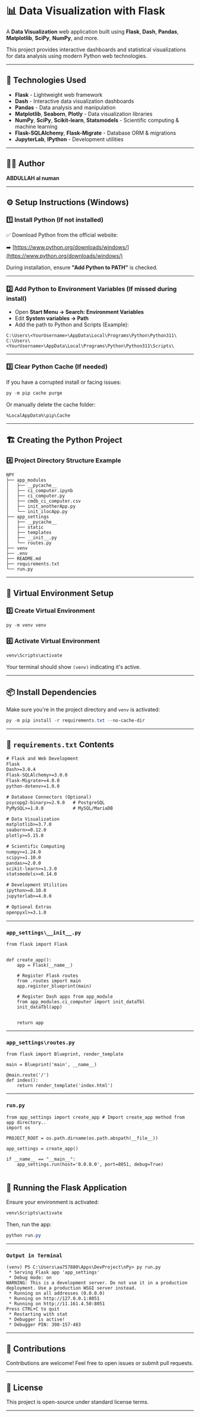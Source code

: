 
# 📊 Data Visualization with Flask

A **Data Visualization** web application built using **Flask**, **Dash**, **Pandas**, **Matplotlib**, **SciPy**, **NumPy**, and more.

This project provides interactive dashboards and statistical visualizations for data analysis using modern Python web technologies.

---

## 🔧 Technologies Used

- **Flask** - Lightweight web framework
- **Dash** - Interactive data visualization dashboards
- **Pandas** - Data analysis and manipulation
- **Matplotlib**, **Seaborn**, **Plotly** - Data visualization libraries
- **NumPy**, **SciPy**, **Scikit-learn**, **Statsmodels** - Scientific computing & machine learning
- **Flask-SQLAlchemy**, **Flask-Migrate** - Database ORM & migrations
- **JupyterLab**, **IPython** - Development utilities

---

## 👨‍💻 Author

**ABDULLAH al numan**

---

## ⚙️ Setup Instructions (Windows)

### 1️⃣ Install Python (If not installed)

✅ Download Python from the official website:

➡️ [https://www.python.org/downloads/windows/](https://www.python.org/downloads/windows/)

During installation, ensure **"Add Python to PATH"** is checked.

---

### 2️⃣ Add Python to Environment Variables (If missed during install)

- Open **Start Menu → Search: Environment Variables**
- Edit **System variables → Path**
- Add the path to Python and Scripts (Example):

```
C:\Users\<YourUsername>\AppData\Local\Programs\Python\Python311\
C:\Users\<YourUsername>\AppData\Local\Programs\Python\Python311\Scripts\
```

---

### 3️⃣ Clear Python Cache (If needed)

If you have a corrupted install or facing issues:

```powershell
py -m pip cache purge
```

Or manually delete the cache folder:

```
%LocalAppData%\pip\Cache
```

---

## 🏗️ Creating the Python Project

### 4️⃣ Project Directory Structure Example

```
NPY
├── app_modules
│   ├── __pycache__
│   ├── ci_computer.ipynb
│   ├── ci_computer.py
│   ├── cmdb_ci_computer.csv
│   ├── init_anotherApp.py
│   └── init_ilocApp.py
├── app_settings
│   ├── __pycache__
│   ├── static
│   ├── templates
│   ├── __init__.py
│   └── routes.py
├── venv
├── .env
├── README.md
├── requirements.txt
└── run.py

```

---

## 🐍 Virtual Environment Setup

### 5️⃣ Create Virtual Environment

```powershell
py -m venv venv
```

### 6️⃣ Activate Virtual Environment

```powershell
venv\Scripts\activate
```

Your terminal should show `(venv)` indicating it's active.

---

## 📦 Install Dependencies

Make sure you're in the project directory and `venv` is activated:

```powershell
py -m pip install -r requirements.txt --no-cache-dir
```

---

## 📄 `requirements.txt` Contents

```txt
# Flask and Web Development
Flask
Dash>=3.0.4
Flask-SQLAlchemy>=3.0.0
Flask-Migrate>=4.0.0
python-dotenv>=1.0.0

# Database Connectors (Optional)
psycopg2-binary>=2.9.0   # PostgreSQL
PyMySQL>=1.0.0           # MySQL/MariaDB

# Data Visualization
matplotlib>=3.7.0
seaborn>=0.12.0
plotly>=5.15.0

# Scientific Computing
numpy>=1.24.0
scipy>=1.10.0
pandas>=2.0.0
scikit-learn>=1.3.0
statsmodels>=0.14.0

# Development Utilities
ipython>=8.10.0
jupyterlab>=4.0.0

# Optional Extras
openpyxl>=3.1.0
```

---

### ```app_settings\__init__.py```
```
from flask import Flask


def create_app():
    app = Flask(__name__)

    # Register Flask routes
    from .routes import main
    app.register_blueprint(main)

    # Register Dash apps from app_module
    from app_modules.ci_computer import init_dataTbl
    init_dataTbl(app)


    return app
```

---
### ```app_settings\routes.py```
```
from flask import Blueprint, render_template

main = Blueprint('main', __name__)

@main.route('/')
def index():
    return render_template('index.html')

```
---

### ```run.py```
```
from app_settings import create_app # Import create_app method from app directory..
import os

PROJECT_ROOT = os.path.dirname(os.path.abspath(__file__))

app_settings = create_app()

if __name__ == "__main__":
    app_settings.run(host='0.0.0.0', port=8051, debug=True)


```

## 🚀 Running the Flask Application

Ensure your environment is activated:

```powershell
venv\Scripts\activate
```

Then, run the app:

```powershell
python run.py
```

---

### ```Output in Terminal```
```
(venv) PS C:\Users\aa757880\Apps\DevProject\nPy> py run.py
 * Serving Flask app 'app_settings'
 * Debug mode: on
WARNING: This is a development server. Do not use it in a production deployment. Use a production WSGI server instead.
 * Running on all addresses (0.0.0.0)
 * Running on http://127.0.0.1:8051
 * Running on http://11.161.4.50:8051
Press CTRL+C to quit
 * Restarting with stat
 * Debugger is active!
 * Debugger PIN: 398-157-483
```
---

## 🎨 Contributions

Contributions are welcome! Feel free to open issues or submit pull requests.

---

## 📃 License

This project is open-source under standard license terms.

---

